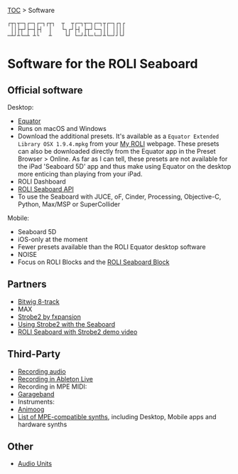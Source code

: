 [TOC](../README.md) > Software
```
┌┬┐┬─┐┌─┐┌─┐┌┬┐  ┬  ┬┌─┐┬─┐┌─┐┬┌─┐┌┐┌
 ││├┬┘├─┤├┤  │   └┐┌┘├┤ ├┬┘└─┐││ ││││
─┴┘┴└─┴ ┴└   ┴    └┘ └─┘┴└─└─┘┴└─┘┘└┘
```

# Software for the ROLI Seaboard

## Official software

Desktop:
* [Equator](Equator.md)
 * Runs on macOS and Windows
 * Download the additional presets. It's available as a `Equator Extended Library OSX 1.9.4.mpkg` from your [My ROLI](https://my.roli.com) webpage. These presets can also be downloaded directly from the Equator app in the Preset Browser > Online. As far as I can tell, these presets are not available for the iPad 'Seaboard 5D' app and thus make using Equator on the desktop more enticing than playing from your iPad.  
* ROLI Dashboard
* [ROLI Seaboard API](https://github.com/WeAreROLI/SeaboardAPI)
 * To use the Seaboard with JUCE, oF, Cinder, Processing, Objective-C, Python, Max/MSP or SuperCollider

Mobile:
* Seaboard 5D
 * iOS-only at the moment
 * Fewer presets available than the ROLI Equator desktop software
* NOISE
 * Focus on ROLI Blocks and the [ROLI Seaboard Block](https://roli.com/products/blocks/seaboard-block)

## Partners

* [Bitwig 8-track](https://www.bitwig.com/en/8-track/nektar)
* MAX
* [Strobe2 by fxpansion](https://support.roli.com/article/downloading-strobe2/)
 * [Using Strobe2 with the Seaboard](https://support.roli.com/article/using-the-seaboard-with-strobe-2/)
 * [ROLI Seaboard with Strobe2 demo video](https://www.youtube.com/watch?v=_vaPX7gmHHo)

## Third-Party

* [Recording audio](Recording-audio.md)
* [Recording in Ableton Live](Ableton-Live.md)
* Recording in MPE MIDI:
 * [Garageband](GarageBand.md)
* Instruments:
 * [Animoog](Animoog.md)
* [List of MPE-compatible synths](http://www.rogerlinndesign.com/ls-recommended-sounds.html), including Desktop, Mobile apps and hardware synths


## Other

* [Audio Units](Audio-Units.md)
